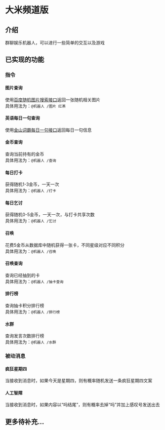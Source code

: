 # 大米频道版
## 介绍  
群聊娱乐机器人，可以进行一些简单的交互以及游戏  
## 已实现的功能  
### 指令  
#### 图片查询  
使用[百度随机图片搜索接口](https://github.com/Maooookai/BaiduImageSearchAPI)返回一张随机相关图片  
具体用法为：`@机器人 /图片 红茶`  
#### 英语每日一句查询  
使用[金山词霸每日一句接口](https://open.iciba.com/dsapi/)返回每日一句信息  
#### 金币查询  
查询当前持有的金币  
具体用法为：`@机器人 /查询`  
#### 每日打卡  
获得随机1-3金币，一天一次  
具体用法为：`@机器人 /打卡`  
#### 每日乞讨  
获得随机0-5金币，一天一次，与打卡共享次数  
具体用法为：`@机器人 /乞讨`  
#### 召唤  
花费5金币从数据库中随机获得一张卡，不同星级对应不同积分  
具体用法为：`@机器人 /召唤`  
#### 召唤查询  
查询已经抽到的卡  
具体用法为：`@机器人 /抽卡查询`  
#### 排行榜  
查询抽卡积分排行榜  
具体用法为：`@机器人 /排行榜`  
#### 水群  
查询发言次数排行榜  
具体用法为：`@机器人 /水群`  
### 被动消息  
#### 疯狂星期四  
当接收到消息时，如果今天是星期四，则有概率随机发送一条疯狂星期四文案  
#### 人工智障  
当接收到消息时，如果内容以“吗结尾”，则有概率去掉“吗”并加上感叹号发送出去  
## 更多待补充...